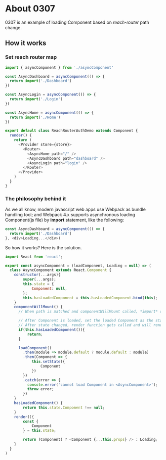 # About 0307

0307 is an example of loading Component based on *reach-router* path change.

## How it works

### Set reach router map

```javascript
import { asyncComponent } from './asyncComponent'

const AsyncDashboard = asyncComponent(() => {
  return import('./Dashboard')
})

const AsyncLogin = asyncComponent(() => {
  return import('./Login')
})

const AsyncHome = asyncComponent(() => {
  return import('./Home')
})

export default class ReachRouterAuthDemo extends Component {
  render() {
    return (
      <Provider store={store}>
        <Router>
          <AsyncHome path="/" />
          <AsyncDashboard path="dashboard" />
          <AsyncLogin path="login" />
        </Router>
      </Provider>
    )
  }
}
```

### The philosophy behind it

As we all know, modern javascript web apps use Webpack as bundle handling tool; and Webpack 4.x supports asynchronous loading Component(js file) by **import** statement, like the following:

```javascript
const AsyncDashboard = asyncComponent(() => {
  return import('./Dashboard')
}, <div>Loading...</div>)
```

So how it works? Here is the solution.

```javascript
import React from 'react';

export const asyncComponent = (loadComponent, Loading = null) => (
  class AsyncComponent extends React.Component {
    constructor(...args){
        super(...args);
        this.state = {
            Component: null,
        };
        this.hasLoadedComponent = this.hasLoadedComponent.bind(this);
    }
    componentWillMount() {
      // When path is matched and componentWillMount called, *import* statemenent will load the Component we want

      // After Component is loaded, set the loaded Component as the state of AsyncComponent
      // After state changed, render function gets called and will render the loaded Component.
      if(this.hasLoadedComponent()){
          return;
      }

      loadComponent()
        .then(module => module.default ? module.default : module)
        .then(Component => {
            this.setState({
                Component
            })
        })
        .catch(error => {
          console.error('cannot load Component in <AsyncComponent>');
          throw error;
        })
    }
    hasLoadedComponent() {
        return this.state.Component !== null;
    }
    render(){
        const {
            Component
        } = this.state;

        return (Component) ? <Component {...this.props} /> : Loading;
    }
  }
)

```